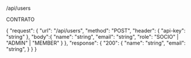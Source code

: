 # 



/api/users

CONTRATO 

{
  "request": {
    "url": "/api/users",
    "method": "POST",
    "header": {
      "api-key": "string"
    },
    "body":{
    "name": "string",
    "email": "string",
    "role": "SOCIO" | "ADMIN" | "MEMBER"
}
  },
  "response": {
    "200": {
        "name": "string",
        "email": "string",
    }
  }
}